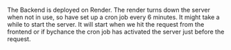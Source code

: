  The Backend is deployed on Render.
 The render turns down the server when not in use, so have set up a cron job every 6 minutes. It might take a while to start the server. 
 It will start when we hit the request from the frontend or if bychance the cron job has activated the server just before the request.

